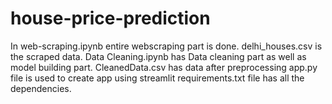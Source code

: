# house-price-prediction
In web-scraping.ipynb entire webscraping part is done.
delhi_houses.csv is the scraped data.
Data Cleaning.ipynb has Data cleaning part as well as model building part.
CleanedData.csv has data after preprocessing
app.py file is used to create app using streamlit
requirements.txt file has all the dependencies.
